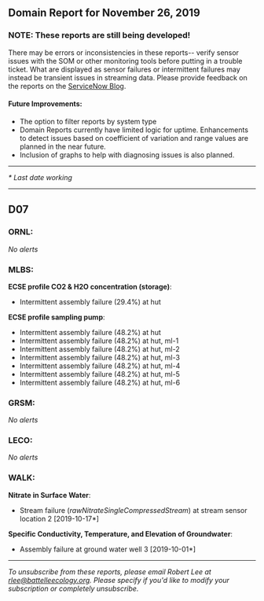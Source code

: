 ## Domain Report for November 26, 2019


### NOTE: These reports are still being developed!
There may be errors or inconsistencies in these reports-- verify sensor issues with the SOM or other monitoring tools before putting in a trouble ticket. What are displayed as sensor failures or intermittent failures may instead be transient issues in streaming data.
Please provide feedback on the reports on the [ServiceNow Blog](https://neon.service-now.com/community?id=community_blog&sys_id=9b4fbe8adbed734017ecf9041d9619be).

#### Future Improvements: 
 - The option to filter reports by system type 
 - Domain Reports currently have limited logic for uptime. Enhancements to detect issues based on coefficient of variation and range values are planned in the near future.
 - Inclusion of graphs to help with diagnosing issues is also planned.

***

_* Last date working_

***
## D07

### ORNL:

_No alerts_

### MLBS:

**ECSE profile CO2 & H2O concentration (storage)**:
 - Intermittent assembly failure (29.4%) at hut

**ECSE profile sampling pump**:
 - Intermittent assembly failure (48.2%) at hut
 - Intermittent assembly failure (48.2%) at hut, ml-1
 - Intermittent assembly failure (48.2%) at hut, ml-2
 - Intermittent assembly failure (48.2%) at hut, ml-3
 - Intermittent assembly failure (48.2%) at hut, ml-4
 - Intermittent assembly failure (48.2%) at hut, ml-5
 - Intermittent assembly failure (48.2%) at hut, ml-6

### GRSM:

_No alerts_

### LECO:

_No alerts_

### WALK:

**Nitrate in Surface Water**:
 - Stream failure (_rawNitrateSingleCompressedStream_) at stream sensor location 2 [2019-10-17*]

**Specific Conductivity, Temperature, and Elevation of Groundwater**:
 - Assembly failure at ground water well 3 [2019-10-01*]

***

_To unsubscribe from these reports, please email Robert Lee at rlee@battelleecology.org. Please specify if you'd like to modify your subscription or completely unsubscribe._

